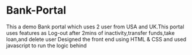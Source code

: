# Bank-Portal
This a demo Bank portal which uses 2 user from USA and UK.This portal uses features as Log-out after 2mins of inactivity,transfer funds,take loan,and delete user
Designed the front end using HTML & CSS and used javascript to run the logic behind
